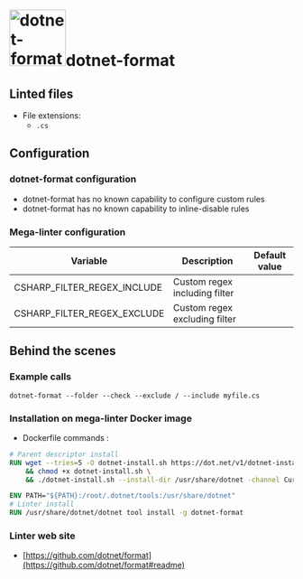 <!-- markdownlint-disable MD033 MD041 -->
<!-- Generated by .automation/build.py, please do not update manually -->
# <a href="https://github.com/dotnet/format" target="blank" title="Visit linter Web Site"><img src="https://user-images.githubusercontent.com/9797472/61659851-6bbdc880-ac7d-11e9-95f7-d30c7de1a18a.png" alt="dotnet-format" height="100px"></a>dotnet-format

## Linted files

- File extensions:
  - `.cs`

## Configuration

### dotnet-format configuration

- dotnet-format has no known capability to configure custom rules
- dotnet-format has no known capability to inline-disable rules

### Mega-linter configuration

| Variable | Description | Default value |
| ----------------- | -------------- | -------------- |
| CSHARP_FILTER_REGEX_INCLUDE | Custom regex including filter |  |
| CSHARP_FILTER_REGEX_EXCLUDE | Custom regex excluding filter |  |

## Behind the scenes

### Example calls

```shell
dotnet-format --folder --check --exclude / --include myfile.cs
```


### Installation on mega-linter Docker image

- Dockerfile commands :
```dockerfile
# Parent descriptor install
RUN wget --tries=5 -O dotnet-install.sh https://dot.net/v1/dotnet-install.sh \
    && chmod +x dotnet-install.sh \
    && ./dotnet-install.sh --install-dir /usr/share/dotnet -channel Current -version latest

ENV PATH="${PATH}:/root/.dotnet/tools:/usr/share/dotnet"
# Linter install
RUN /usr/share/dotnet/dotnet tool install -g dotnet-format
```


### Linter web site
- [https://github.com/dotnet/format](https://github.com/dotnet/format#readme)

